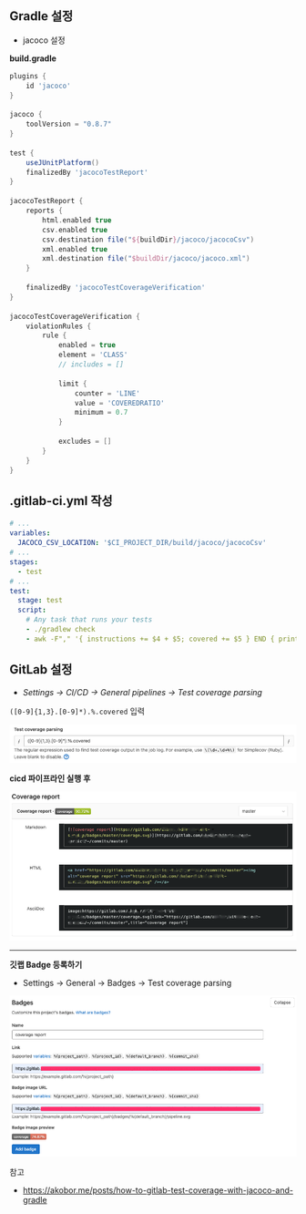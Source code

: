 ## Gradle 설정

* jacoco 설정

**build.gradle**

```groovy
plugins {
    id 'jacoco'
}

jacoco {
    toolVersion = "0.8.7"
}

test {
    useJUnitPlatform()
    finalizedBy 'jacocoTestReport'
}

jacocoTestReport {
    reports {
        html.enabled true
        csv.enabled true
        csv.destination file("${buildDir}/jacoco/jacocoCsv")
        xml.enabled true
        xml.destination file("$buildDir/jacoco/jacoco.xml")
    }

    finalizedBy 'jacocoTestCoverageVerification'
}

jacocoTestCoverageVerification {
    violationRules {
        rule {
            enabled = true
            element = 'CLASS'
            // includes = []

            limit {
                counter = 'LINE'
                value = 'COVEREDRATIO'
                minimum = 0.7
            }

            excludes = []
        }
    }
}
```



## .gitlab-ci.yml 작성

```yml
# ...
variables:
  JACOCO_CSV_LOCATION: '$CI_PROJECT_DIR/build/jacoco/jacocoCsv'
# ...
stages:
  - test
# ...
test:
  stage: test
  script:
    # Any task that runs your tests
    - ./gradlew check 
    - awk -F"," '{ instructions += $4 + $5; covered += $5 } END { print covered, "/", instructions, " instructions covered"; print 100*covered/instructions, "% covered" }' $JACOCO_CSV_LOCATION

```



## GitLab 설정

* *Settings -> CI/CD -> General pipelines -> Test coverage parsing*

`([0-9]{1,3}.[0-9]*).%.covered` 입력

![image-20210720122604755](./images/1.png)



**cicd 파이프라인 실행 후**

![coverage-badge](./images/2.png)

****

**깃랩 Badge 등록하기**

* Settings -> General -> Badges -> Test coverage parsing

![image-20210720123126966](./images/3.png)



참고

* https://akobor.me/posts/how-to-gitlab-test-coverage-with-jacoco-and-gradle

